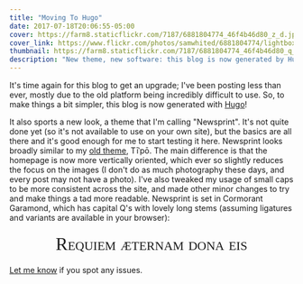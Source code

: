 ```yaml
---
title: "Moving To Hugo"
date: 2017-07-18T20:06:55-05:00
cover: https://farm8.staticflickr.com/7187/6881804774_46f4b46d80_z_d.jpg
cover_link: https://www.flickr.com/photos/samwhited/6881804774/lightbox
thumbnail: https://farm8.staticflickr.com/7187/6881804774_46f4b46d80_q_d.jpg
description: "New theme, new software: this blog is now generated by Hugo."
---
```


It's time again for this blog to get an upgrade; I've been posting less than
ever, mostly due to the old platform being incredibly difficult to use.
So, to make things a bit simpler, this blog is now generated with [Hugo]!

It also sports a new look, a theme that I'm calling "Newsprint".
It's not quite done yet (so it's not available to use on your own site), but the
basics are all there and it's good enough for me to start testing it here.
Newsprint looks broadly similar to my [old theme], Tīˈpō.
The main difference is that the homepage is now more vertically oriented, which
ever so slightly reduces the focus on the images (I don't do as much photography
these days, and every post may not have a photo).
I've also tweaked my usage of small caps to be more consistent across the site,
and made other minor changes to try and make things a tad more readable.
Newsprint is set in Cormorant Garamond, which has capital Q's with lovely long
stems (assuming ligatures and variants are available in your browser):

<div style="text-align: center; font-variant: small-caps; font-family: 'Cormorant Garamond', serif; font-size: 2rem; line-height: 3rem;">
Requiem æternam dona eis
</div>

[Let me know] if you spot any issues.

[Hugo]: https://gohugo.io/
[old theme]: https://web.archive.org/web/20170719001930/https://blog.samwhited.com/
[Let me know]: /about
